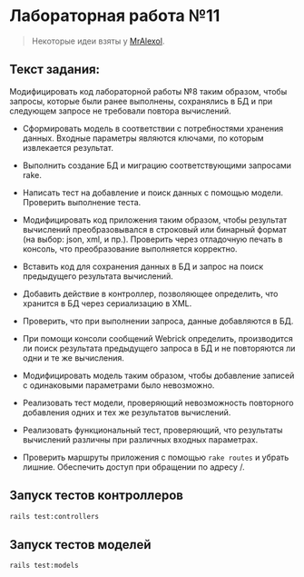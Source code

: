 # Лабораторная работа №11

> Некоторые идеи взяты у [MrAlexol](https://github.com/MrAlexol).

## Текст задания:
Модифицировать код лабораторной работы №8 таким образом, чтобы запросы, которые были ранее выполнены, сохранялись в БД и при следующем запросе не требовали повтора вычислений.

+ Сформировать модель в соответствии с потребностями хранения данных. Входные параметры являются ключами, по которым извлекается результат.

+ Выполнить создание БД и миграцию соответствующими запросами rake.

+ Написать тест на добавление и поиск данных с помощью модели. Проверить выполнение теста.

+ Модифицировать код приложения таким образом, чтобы результат вычислений преобразовывался в строковый или бинарный формат (на выбор: json, xml, и пр.). Проверить через отладочную печать в консоль, что преобразование выполняется корректно.

+ Вставить код для сохранения данных в БД и запрос на поиск предыдущего результата вычислений.

+ Добавить действие в контроллер, позволяющее определить, что хранится в БД через сериализацию в XML.

+ Проверить, что при выполнении запроса, данные добавляются в БД.

+ При помощи консоли сообщений Webrick определить, производится ли поиск результата предыдущего запроса в БД и не повторяются ли одни и те же вычисления.

+ Модифицировать модель таким образом, чтобы добавление записей с одинаковыми параметрами было невозможно.

+ Реализовать тест модели, проверяющий невозможность повторного добавления одних и тех же результатов вычислений.

+ Реализовать функциональный тест, проверяющий, что результаты вычислений различны при различных входных параметрах.

+ Проверить маршруты приложения с помощью `rake routes` и убрать лишние. Обеспечить доступ при обращении по адресу /.

## Запуск тестов контроллеров
```bash
rails test:controllers
```
## Запуск тестов моделей
```bash
rails test:models
```
